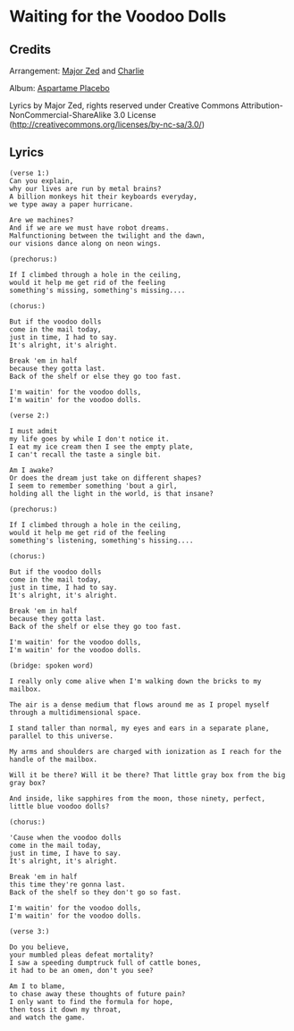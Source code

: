 # Waiting for the Voodoo Dolls

## Credits

Arrangement:  [Major Zed](/major-zed) and [Charlie](/charlie)

Album: [Aspartame Placebo](/aspartame-placebo)

Lyrics by Major Zed, rights reserved under Creative Commons Attribution-NonCommercial-ShareAlike 3.0 License (http://creativecommons.org/licenses/by-nc-sa/3.0/)

## Lyrics

    (verse 1:)
    Can you explain, 
    why our lives are run by metal brains? 
    A billion monkeys hit their keyboards everyday, 
    we type away a paper hurricane. 
    
    Are we machines? 
    And if we are we must have robot dreams. 
    Malfunctioning between the twilight and the dawn, 
    our visions dance along on neon wings. 
    
    (prechorus:)
    
    If I climbed through a hole in the ceiling, 
    would it help me get rid of the feeling 
    something's missing, something's missing.... 
    
    (chorus:)
    
    But if the voodoo dolls 
    come in the mail today, 
    just in time, I had to say. 
    It's alright, it's alright. 

    Break 'em in half 
    because they gotta last. 
    Back of the shelf or else they go too fast. 

    I'm waitin' for the voodoo dolls, 
    I'm waitin' for the voodoo dolls. 

    (verse 2:)

    I must admit 
    my life goes by while I don't notice it. 
    I eat my ice cream then I see the empty plate, 
    I can't recall the taste a single bit. 

    Am I awake? 
    Or does the dream just take on different shapes? 
    I seem to remember something 'bout a girl, 
    holding all the light in the world, is that insane? 

    (prechorus:)

    If I climbed through a hole in the ceiling, 
    would it help me get rid of the feeling 
    something's listening, something's hissing.... 

    (chorus:)

    But if the voodoo dolls 
    come in the mail today, 
    just in time, I had to say. 
    It's alright, it's alright. 

    Break 'em in half 
    because they gotta last. 
    Back of the shelf or else they go too fast. 

    I'm waitin' for the voodoo dolls, 
    I'm waitin' for the voodoo dolls. 

    (bridge: spoken word)

    I really only come alive when I'm walking down the bricks to my mailbox. 

    The air is a dense medium that flows around me as I propel myself through a multidimensional space. 

    I stand taller than normal, my eyes and ears in a separate plane, parallel to this universe. 

    My arms and shoulders are charged with ionization as I reach for the handle of the mailbox. 

    Will it be there? Will it be there? That little gray box from the big gray box? 

    And inside, like sapphires from the moon, those ninety, perfect, little blue voodoo dolls? 

    (chorus:)

    'Cause when the voodoo dolls 
    come in the mail today, 
    just in time, I have to say. 
    It's alright, it's alright. 

    Break 'em in half 
    this time they're gonna last. 
    Back of the shelf so they don't go so fast. 

    I'm waitin' for the voodoo dolls, 
    I'm waitin' for the voodoo dolls. 

    (verse 3:)

    Do you believe, 
    your mumbled pleas defeat mortality? 
    I saw a speeding dumptruck full of cattle bones, 
    it had to be an omen, don't you see? 

    Am I to blame, 
    to chase away these thoughts of future pain? 
    I only want to find the formula for hope, 
    then toss it down my throat, 
    and watch the game. 